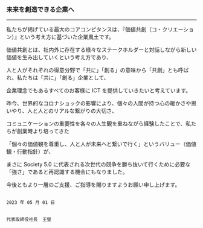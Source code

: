 ### 未来を創造できる企業へ

---

私たちが掲げている最大のコアコンピタンスは、『価値共創（コ・クリエーション）』という考え方に基づいた企業風土です。

価値共創とは、社内外に存在する様々なステークホルダーと対話しながら新しい価値を生み出していくという考え方であり、

人と人がそれぞれの得意分野で「共に」「創る」の意味から「共創」とも呼ばれ、私たちは「共に」「創る」企業として、

企業理念でもあるすべてのお客様に ICT を提供していきたいと考えています。

昨今、世界的なコロナショックの影響により、個々の人間が持つ心の暖かさや思いやり、人と人とのリアルな繋がりの大切さ、

コミュニケーションの重要性を各々の人生観を重ねながら経験したことで、私たちが創業時より培ってきた

「個々の価値観を尊重し、人と人が未来へと繋いで行く」というバリュー（価値観・行動指針）が、

まさに Society 5.0 に代表される次世代の競争を勝ち抜いて行くために必要な「強さ」であると再認識する機会にもなりました。

今後ともより一層のご支援、ご指導を賜りますようお願い申し上げます。

                                                                                                        2023 年 05 月 01 日

                                                                                                         代表取締役社長　王瑩
